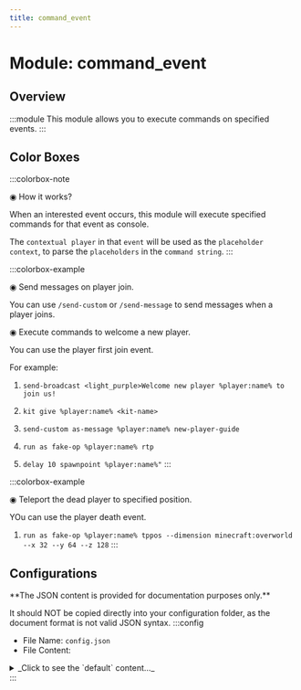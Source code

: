 ```yaml
---
title: command_event
---
```



# Module: command_event

## Overview
:::module
This module allows you to execute commands on specified events.
:::
## Color Boxes

:::colorbox-note

◉ How it works?

When an interested event occurs, this module will execute specified commands for that event as console.

The `contextual player` in that `event` will be used as the `placeholder context`, to parse the `placeholders` in the `command string`.
:::

:::colorbox-example

◉ Send messages on player join.

You can use `/send-custom` or `/send-message` to send messages when a player joins.



◉ Execute commands to welcome a new player.

You can use the player first join event.

For example:

1. `send-broadcast <light_purple>Welcome new player %player:name% to join us!`

2. `kit give %player:name% <kit-name>`

3. `send-custom as-message %player:name% new-player-guide`

4. `run as fake-op %player:name% rtp`

5. `delay 10 spawnpoint %player:name%"`
:::

:::colorbox-example

◉ Teleport the dead player to specified position.

YOu can use the player death event.

1. `run as fake-op %player:name% tppos --dimension minecraft:overworld --x 32 --y 64 --z 128`
:::

## Configurations
<Admonition type="warning" icon="" title="">
**The JSON content is provided for documentation purposes only.**

It should NOT be copied directly into your configuration folder, as the document format is not valid JSON syntax.
</Admonition>
:::config
- File Name: `config.json`
- File Content: 
<details>

<summary>_Click to see the `default` content..._</summary>

```json showLineNumbers title="config/fuji/modules/command_event/config.json"
{
  /* Define `commands` to be execute on `specific events`. */
  "event": {
    "on_player_death": {
      "enable": true,
      "commands": [
        "send-actionbar %player:name% <pink>You just died."
      ]
    },
    "after_player_break_block": {
      "enable": true,
      "commands": [
        "send-actionbar %player:name% <pink>You just broke a block."
      ]
    },
    "after_player_place_block": {
      "enable": true,
      "commands": [
        "send-actionbar %player:name% <pink>You just placed a block."
      ]
    },
    "after_player_respawn": {
      "enable": true,
      "commands": [
        "give %player:name% minecraft:apple 1"
      ]
    },
    "after_player_change_world": {
      "enable": true,
      "commands": [
        "send-actionbar %player:name% <pink>You are in %world:id% dimension now!"
      ]
    },
    "on_player_first_joined": {
      "enable": true,
      "commands": [
        "send-broadcast <yellow>Welcome new player %player:name% to join us!"
      ]
    },
    "on_player_joined": {
      "enable": true,
      "commands": [
        "send-title %player:name% --mainTitle \"<yellow>Welcome to the server.\""
      ]
    },
    "on_player_left": {
      "enable": true,
      "commands": [
        "send-broadcast <dark_grey>%player:name% left the server."
      ]
    }
  }
}
```
</details>
:::
